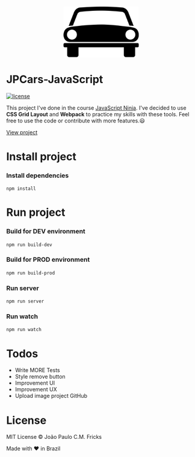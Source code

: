 <p align="center"><img src="src/images/jpcars.png" alt="JPCars" width="200"></p>

# JPCars-JavaScript

[![license](https://img.shields.io/github/license/LFeh/1500-translator.svg)](./license.md)

This project I've done in the course [JavaScript Ninja](https://blog.da2k.com.br/curso-javascript-ninja/).
I've decided to use **CSS Grid Layout** and **Webpack** to practice my skills with these tools.
Feel free to use the code or contribute with more features.😃

[View project](https://jpcars.netlify.com/)

# Install project

### Install dependencies
```
npm install
```
# Run project

### Build for DEV environment
```
npm run build-dev
```
### Build for PROD environment
```
npm run build-prod
```
### Run server
```
npm run server
```
### Run watch
```
npm run watch
```

# Todos
  - Write MORE Tests
  - Style remove button
  - Improvement UI
  - Improvement UX
  - Upload image project GitHub

# License

MIT License © João Paulo C.M. Fricks

Made with ❤ in Brazil

